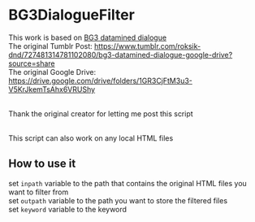 # BG3DialogueFilter
This work is based on [BG3 datamined dialogue](https://www.tumblr.com/roksik-dnd/727481314781102080/bg3-datamined-dialogue-google-drive?source=share)<br/>
The original Tumblr Post: https://www.tumblr.com/roksik-dnd/727481314781102080/bg3-datamined-dialogue-google-drive?source=share<br/>
The original Google Drive: https://drive.google.com/drive/folders/1GR3CjFtM3u3-V5KrJkemTsAhx6VRUShy<br/><br/>

Thank the original creator for letting me post this script<br/><br/>

This script can also work on any local HTML files

## How to use it
set ``inpath`` variable to the path that contains the original HTML files you want to filter from<br/>
set ``outpath`` variable to the path you want to store the filtered files<br/>
set ``keyword`` variable to the keyword
